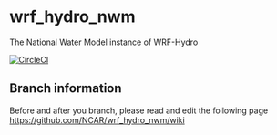# wrf_hydro_nwm
The National Water Model instance of WRF-Hydro

[![CircleCI](https://circleci.com/gh/jmills-ncar/wrf_hydro_nwm.svg?style=svg&circle-token=3a6a8a6a37d082097fb38045c762bc4c2dd41b8a)](https://circleci.com/gh/jmills-ncar/wrf_hydro_nwm)
## Branch information
Before and after you branch, please read and edit the following page
https://github.com/NCAR/wrf_hydro_nwm/wiki
